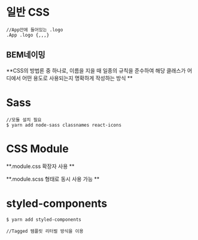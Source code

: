 
# 일반 CSS

```
//App안에 들어있는 .logo
.App .logo {,,,}
```

## BEM네이밍

**CSS의 방법론 중 하나로, 이름을 지을 때 일종의 규칙을 준수하여 해당 클래스가 어디에서 어떤 용도로 사용되는지 명확하게 작성하는 방식 **

# Sass

```
//모듈 설치 필요
$ yarn add node-sass classnames react-icons
```

# CSS Module

**.module.css 확장자 사용 **

**.module.scss 형태로 동시 사용 가능 **

# styled-components

```
$ yarn add styled-components

//Tagged 템플릿 리터럴 방식을 이용
```
